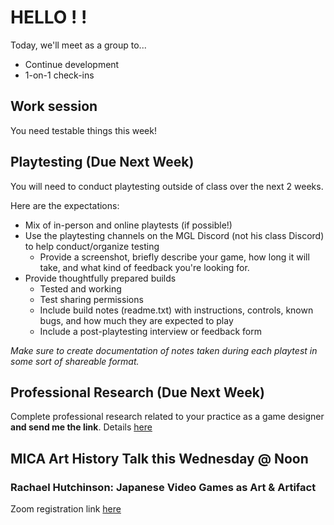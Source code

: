 # HELLO ! !
Today, we'll meet as a group to...
- Continue development
- 1-on-1 check-ins

## Work session
You need testable things this week!

## Playtesting (Due Next Week)
You will need to conduct playtesting outside of class over the next 2 weeks.

Here are the expectations:
- Mix of in-person and online playtests (if possible!)
- Use the playtesting channels on the MGL Discord (not his class Discord) to help conduct/organize testing
    - Provide a screenshot, briefly describe your game, how long it will take, and what kind of feedback you're looking for.
- Provide thoughtfully prepared builds
    - Tested and working
    - Test sharing permissions
    - Include build notes (readme.txt) with instructions, controls, known bugs, and how much they are expected to play
    - Include a post-playtesting interview or feedback form 

_Make sure to create documentation of notes taken during each playtest in some sort of shareable format._

## Professional Research (Due Next Week)
Complete professional research related to your practice as a game designer __and send me the link__. Details [here](https://docs.google.com/document/d/141_9DvZ4S4qN__yfv9oMkTZu_-32KGr9QZbpXLdEgCA/edit?usp=sharing)

## MICA Art History Talk this Wednesday @ Noon

### Rachael Hutchinson: Japanese Video Games as Art & Artifact
Zoom registration link [here](http://linktr.ee/micaarthistory)